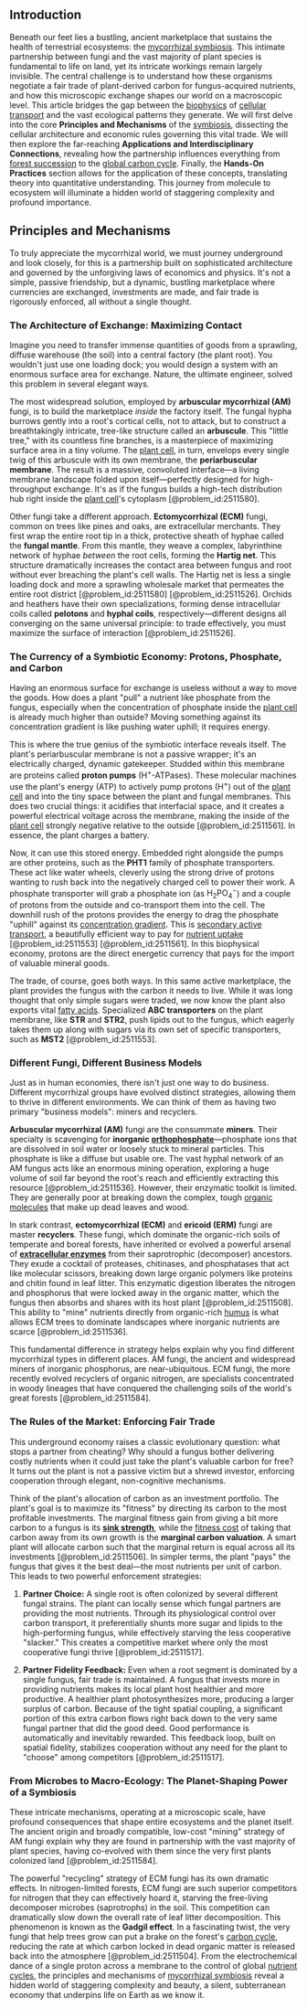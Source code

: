 ## Introduction
Beneath our feet lies a bustling, ancient marketplace that sustains the health of terrestrial ecosystems: the [mycorrhizal symbiosis](@article_id:147189). This intimate partnership between fungi and the vast majority of plant species is fundamental to life on land, yet its intricate workings remain largely invisible. The central challenge is to understand how these organisms negotiate a fair trade of plant-derived carbon for fungus-acquired nutrients, and how this microscopic exchange shapes our world on a macroscopic level. This article bridges the gap between the [biophysics](@article_id:154444) of [cellular transport](@article_id:141793) and the vast ecological patterns they generate. We will first delve into the core **Principles and Mechanisms** of the [symbiosis](@article_id:141985), dissecting the cellular architecture and economic rules governing this vital trade. We will then explore the far-reaching **Applications and Interdisciplinary Connections**, revealing how the partnership influences everything from [forest succession](@article_id:181687) to the [global carbon cycle](@article_id:179671). Finally, the **Hands-On Practices** section allows for the application of these concepts, translating theory into quantitative understanding. This journey from molecule to ecosystem will illuminate a hidden world of staggering complexity and profound importance.

## Principles and Mechanisms

To truly appreciate the mycorrhizal world, we must journey underground and look closely, for this is a partnership built on sophisticated architecture and governed by the unforgiving laws of economics and physics. It's not a simple, passive friendship, but a dynamic, bustling marketplace where currencies are exchanged, investments are made, and fair trade is rigorously enforced, all without a single thought.

### The Architecture of Exchange: Maximizing Contact

Imagine you need to transfer immense quantities of goods from a sprawling, diffuse warehouse (the soil) into a central factory (the plant root). You wouldn't just use one loading dock; you would design a system with an enormous surface area for exchange. Nature, the ultimate engineer, solved this problem in several elegant ways.

The most widespread solution, employed by **arbuscular mycorrhizal (AM)** fungi, is to build the marketplace *inside* the factory itself. The fungal hypha burrows gently into a root's cortical cells, not to attack, but to construct a breathtakingly intricate, tree-like structure called an **arbuscule**. This "little tree," with its countless fine branches, is a masterpiece of maximizing surface area in a tiny volume. The [plant cell](@article_id:274736), in turn, envelops every single twig of this arbuscule with its own membrane, the **periarbuscular membrane**. The result is a massive, convoluted interface—a living membrane landscape folded upon itself—perfectly designed for high-throughput exchange. It's as if the fungus builds a high-tech distribution hub right inside the [plant cell](@article_id:274736)'s cytoplasm [@problem_id:2511580].

Other fungi take a different approach. **Ectomycorrhizal (ECM)** fungi, common on trees like pines and oaks, are extracellular merchants. They first wrap the entire root tip in a thick, protective sheath of hyphae called the **fungal mantle**. From this mantle, they weave a complex, labyrinthine network of hyphae *between* the root cells, forming the **Hartig net**. This structure dramatically increases the contact area between fungus and root without ever breaching the plant's cell walls. The Hartig net is less a single loading dock and more a sprawling wholesale market that permeates the entire root district [@problem_id:2511580] [@problem_id:2511526]. Orchids and heathers have their own specializations, forming dense intracellular coils called **pelotons** and **hyphal coils**, respectively—different designs all converging on the same universal principle: to trade effectively, you must maximize the surface of interaction [@problem_id:2511526].

### The Currency of a Symbiotic Economy: Protons, Phosphate, and Carbon

Having an enormous surface for exchange is useless without a way to move the goods. How does a plant "pull" a nutrient like phosphate from the fungus, especially when the concentration of phosphate inside the [plant cell](@article_id:274736) is already much higher than outside? Moving something against its concentration gradient is like pushing water uphill; it requires energy.

This is where the true genius of the symbiotic interface reveals itself. The plant's periarbuscular membrane is not a passive wrapper; it's an electrically charged, dynamic gatekeeper. Studded within this membrane are proteins called **proton pumps** ($\text{H}^+$-ATPases). These molecular machines use the plant's energy (ATP) to actively pump protons ($\text{H}^+$) out of the [plant cell](@article_id:274736) and into the tiny space between the plant and fungal membranes. This does two crucial things: it acidifies that interfacial space, and it creates a powerful electrical voltage across the membrane, making the inside of the [plant cell](@article_id:274736) strongly negative relative to the outside [@problem_id:2511561]. In essence, the plant charges a battery.

Now, it can use this stored energy. Embedded right alongside the pumps are other proteins, such as the **PHT1** family of phosphate transporters. These act like water wheels, cleverly using the strong drive of protons wanting to rush back into the negatively charged cell to power their work. A phosphate transporter will grab a phosphate ion (as $\text{H}_2\text{PO}_4^-$) and a couple of protons from the outside and co-transport them into the cell. The downhill rush of the protons provides the energy to drag the phosphate "uphill" against its [concentration gradient](@article_id:136139). This is [secondary active transport](@article_id:144560), a beautifully efficient way to pay for [nutrient uptake](@article_id:190524) [@problem_id:2511553] [@problem_id:2511561]. In this biophysical economy, protons are the direct energetic currency that pays for the import of valuable mineral goods.

The trade, of course, goes both ways. In this same active marketplace, the plant provides the fungus with the carbon it needs to live. While it was long thought that only simple sugars were traded, we now know the plant also exports vital [fatty acids](@article_id:144920). Specialized **ABC transporters** on the plant membrane, like **STR** and **STR2**, push lipids out to the fungus, which eagerly takes them up along with sugars via its own set of specific transporters, such as **MST2** [@problem_id:2511553].

### Different Fungi, Different Business Models

Just as in human economies, there isn't just one way to do business. Different mycorrhizal groups have evolved distinct strategies, allowing them to thrive in different environments. We can think of them as having two primary "business models": miners and recyclers.

**Arbuscular mycorrhizal (AM)** fungi are the consummate **miners**. Their specialty is scavenging for **inorganic [orthophosphate](@article_id:148625)**—phosphate ions that are dissolved in soil water or loosely stuck to mineral particles. This phosphate is like a diffuse but usable ore. The vast hyphal network of an AM fungus acts like an enormous mining operation, exploring a huge volume of soil far beyond the root's reach and efficiently extracting this resource [@problem_id:2511536]. However, their enzymatic toolkit is limited. They are generally poor at breaking down the complex, tough [organic molecules](@article_id:141280) that make up dead leaves and wood.

In stark contrast, **ectomycorrhizal (ECM)** and **ericoid (ERM)** fungi are master **recyclers**. These fungi, which dominate the organic-rich soils of temperate and boreal forests, have inherited or evolved a powerful arsenal of **[extracellular enzymes](@article_id:200328)** from their saprotrophic (decomposer) ancestors. They exude a cocktail of proteases, chitinases, and phosphatases that act like molecular scissors, breaking down large organic polymers like proteins and chitin found in leaf litter. This enzymatic digestion liberates the nitrogen and phosphorus that were locked away in the organic matter, which the fungus then absorbs and shares with its host plant [@problem_id:2511508]. This ability to "mine" nutrients directly from organic-rich [humus](@article_id:188050) is what allows ECM trees to dominate landscapes where inorganic nutrients are scarce [@problem_id:2511536].

This fundamental difference in strategy helps explain why you find different mycorrhizal types in different places. AM fungi, the ancient and widespread miners of inorganic phosphorus, are near-ubiquitous. ECM fungi, the more recently evolved recyclers of organic nitrogen, are specialists concentrated in woody lineages that have conquered the challenging soils of the world's great forests [@problem_id:2511584].

### The Rules of the Market: Enforcing Fair Trade

This underground economy raises a classic evolutionary question: what stops a partner from cheating? Why should a fungus bother delivering costly nutrients when it could just take the plant's valuable carbon for free? It turns out the plant is not a passive victim but a shrewd investor, enforcing cooperation through elegant, non-cognitive mechanisms.

Think of the plant's allocation of carbon as an investment portfolio. The plant's goal is to maximize its "fitness" by directing its carbon to the most profitable investments. The marginal fitness gain from giving a bit more carbon to a fungus is its **[sink strength](@article_id:176023)**, while the [fitness cost](@article_id:272286) of taking that carbon away from its own growth is the **marginal carbon valuation**. A smart plant will allocate carbon such that the marginal return is equal across all its investments [@problem_id:2511506]. In simpler terms, the plant "pays" the fungus that gives it the best deal—the most nutrients per unit of carbon. This leads to two powerful enforcement strategies:

1.  **Partner Choice:** A single root is often colonized by several different fungal strains. The plant can locally sense which fungal partners are providing the most nutrients. Through its physiological control over carbon transport, it preferentially shunts more sugar and lipids to the high-performing fungus, while effectively starving the less cooperative "slacker." This creates a competitive market where only the most cooperative fungi thrive [@problem_id:2511517].

2.  **Partner Fidelity Feedback:** Even when a root segment is dominated by a single fungus, fair trade is maintained. A fungus that invests more in providing nutrients makes its local plant host healthier and more productive. A healthier plant photosynthesizes more, producing a larger surplus of carbon. Because of the tight spatial coupling, a significant portion of this extra carbon flows right back down to the very same fungal partner that did the good deed. Good performance is automatically and inevitably rewarded. This feedback loop, built on spatial fidelity, stabilizes cooperation without any need for the plant to "choose" among competitors [@problem_id:2511517].

### From Microbes to Macro-Ecology: The Planet-Shaping Power of a Symbiosis

These intricate mechanisms, operating at a microscopic scale, have profound consequences that shape entire ecosystems and the planet itself. The ancient origin and broadly compatible, low-cost "mining" strategy of AM fungi explain why they are found in partnership with the vast majority of plant species, having co-evolved with them since the very first plants colonized land [@problem_id:2511584].

The powerful "recycling" strategy of ECM fungi has its own dramatic effects. In nitrogen-limited forests, ECM fungi are such superior competitors for nitrogen that they can effectively hoard it, starving the free-living decomposer microbes (saprotrophs) in the soil. This competition can dramatically slow down the overall rate of leaf litter decomposition. This phenomenon is known as the **Gadgil effect**. In a fascinating twist, the very fungi that help trees grow can put a brake on the forest's [carbon cycle](@article_id:140661), reducing the rate at which carbon locked in dead organic matter is released back into the atmosphere [@problem_id:2511504]. From the electrochemical dance of a single proton across a membrane to the control of global [nutrient cycles](@article_id:171000), the principles and mechanisms of [mycorrhizal symbiosis](@article_id:147189) reveal a hidden world of staggering complexity and beauty, a silent, subterranean economy that underpins life on Earth as we know it.
